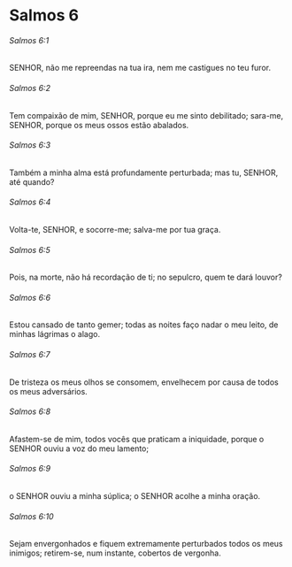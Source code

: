 # Salmos 6

###### Salmos 6:1

SENHOR, não me repreendas na tua ira, nem me castigues no teu furor.

###### Salmos 6:2

Tem compaixão de mim, SENHOR, porque eu me sinto debilitado; sara-me, SENHOR, porque os meus ossos estão abalados.

###### Salmos 6:3

Também a minha alma está profundamente perturbada; mas tu, SENHOR, até quando?

###### Salmos 6:4

Volta-te, SENHOR, e socorre-me; salva-me por tua graça.

###### Salmos 6:5

Pois, na morte, não há recordação de ti; no sepulcro, quem te dará louvor?

###### Salmos 6:6

Estou cansado de tanto gemer; todas as noites faço nadar o meu leito, de minhas lágrimas o alago.

###### Salmos 6:7

De tristeza os meus olhos se consomem, envelhecem por causa de todos os meus adversários.

###### Salmos 6:8

Afastem-se de mim, todos vocês que praticam a iniquidade, porque o SENHOR ouviu a voz do meu lamento;

###### Salmos 6:9

o SENHOR ouviu a minha súplica; o SENHOR acolhe a minha oração.

###### Salmos 6:10

Sejam envergonhados e fiquem extremamente perturbados todos os meus inimigos; retirem-se, num instante, cobertos de vergonha.

